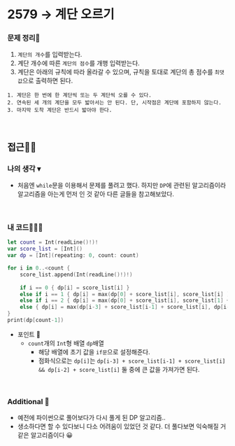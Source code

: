 # 2579 → 계단 오르기
### 문제 정리📝
1. `계단의 개수`를 입력받는다.
2. 계단 개수에 따른 `계단의 점수`를 개행 입력받는다.
3. 계단은 아래의 규칙에 따라 올라갈 수 있으며, 규칙을 토대로 계단의 총 점수를 `최댓값`으로 출력하면 된다.
```
1. 계단은 한 번에 한 계단씩 또는 두 계단씩 오를 수 있다.
2. 연속된 세 개의 계단을 모두 밟아서는 안 된다. 단, 시작점은 계단에 포함하지 않는다.
3. 마지막 도착 계단은 반드시 밟아야 한다.
``` 

</br>

## 접근🚶🏻
### 나의 생각 ▾
- 처음엔 `while`문을 이용해서 문제를 풀려고 했다. 하지만 `DP`에 관련된 알고리즘이라 알고리즘을 아는게 먼저 인 것 같아 다른 글들을 참고해보았다.

</br>

### 내 코드👨🏻‍💻
```swift
let count = Int(readLine()!)!
var score_list = [Int]()
var dp = [Int](repeating: 0, count: count)

for i in 0..<count {
    score_list.append(Int(readLine()!)!)
    
    if i == 0 { dp[i] = score_list[i] }
    else if i == 1 { dp[i] = max(dp[0] + score_list[i], score_list[i] )}
    else if i == 2 { dp[i] = max(dp[0] + score_list[i], score_list[1] + score_list[i] )}
    else { dp[i] = max(dp[i-3] + score_list[i-1] + score_list[i], dp[i-2] + score_list[i])}
}
print(dp[count-1])
```

* 포인트 📍
    * `count`개의 `Int`형 배열 `dp`배열
        * 해당 배열에 초기 값을 `if문`으로 설정해준다.
        * 점화식으로는 `dp[i]`는 `dp[i-3] + score_list[i-1] + score_list[i] && dp[i-2] + score_list[i]` 둘 중에 큰 값을 가져가면 된다.

</br>

### Additional 📂
- 예전에 파이썬으로 풀어보다가 다시 풀게 된 DP 알고리즘..
- 생소하다면 할 수 있다보니 다소 어려움이 있었던 것 같다. 더 풀다보면 익숙해질 거 같은 알고리즘이다 😀
